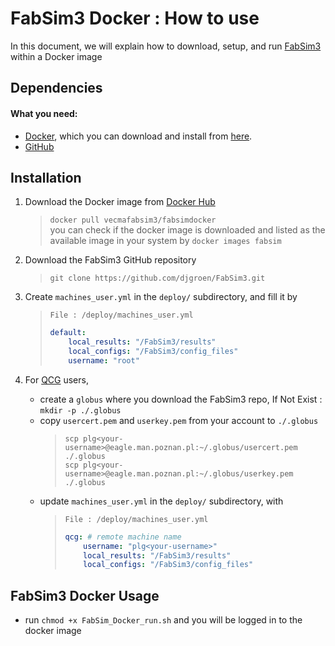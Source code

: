 
# FabSim3 Docker : How to use
In this document, we will explain how to download, setup, and run [FabSim3](https://github.com/djgroen/FabSim3) within a Docker  image

## Dependencies
#### What you need:
- [Docker](https://www.docker.com), which you can download and install from [here](https://docs.docker.com/install/).
- [GitHub](https://github.com/)

## Installation
1. Download the Docker image from [Docker Hub](https://hub.docker.com/)
	> `docker pull vecmafabsim3/fabsimdocker`
	> <br/>you can check if the docker image is downloaded and listed as the available image in your system by `docker images fabsim`

2. Download the FabSim3 GitHub repository 
	> `git clone https://github.com/djgroen/FabSim3.git`

3. Create `machines_user.yml` in the `deploy/` subdirectory,  and fill it by
	> `File : /deploy/machines_user.yml`
	> ``` yaml
	> default:
	>     local_results: "/FabSim3/results"
	>     local_configs: "/FabSim3/config_files"
	>     username: "root"
	> ```

4. For [QCG](http://www.qoscosgrid.org/trac/qcg) users, 
	-  create a `globus` where you download the FabSim3 repo, If Not Exist : `mkdir -p ./.globus` 
	- copy `usercert.pem` and `userkey.pem` from your account to `./.globus`
		> `scp plg<your-username>@eagle.man.poznan.pl:~/.globus/usercert.pem ./.globus`<br/>
		> `scp plg<your-username>@eagle.man.poznan.pl:~/.globus/userkey.pem ./.globus`
	- update `machines_user.yml` in the `deploy/` subdirectory, with
		> `File : /deploy/machines_user.yml`
		> ``` yaml
		> qcg: # remote machine name 
		>     username: "plg<your-username>"
		>     local_results: "/FabSim3/results"
		>     local_configs: "/FabSim3/config_files"
		> ```
			
## FabSim3 Docker Usage
- run  `chmod +x FabSim_Docker_run.sh` and you will be logged in to the docker image

